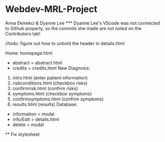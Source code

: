 # Webdev-MRL-Project
Anna Ekmekci & Dyanne Lee
*** Dyanne Lee's VScode was not connected to Github properly, so the commits she made are not noted on the Contributors tab!

//todo:
figure out how to unbold the header in details.html

Home: homepage.html
- abstract = abstract.html
- credits = credits.html
New Diagnosis:
1. intro.html (enter patient information)
2. riskconditions.html (checkbox risks)
3. confirmrisk.html (confirm risks)
4. symptoms.html (checkbox symptoms)
5. confirmsymptoms.html (confrim symptoms)
6. results.html (results)
Database:
- information = modal
- info/Edit = details.html
- delete = modal


** Fix stylesheet